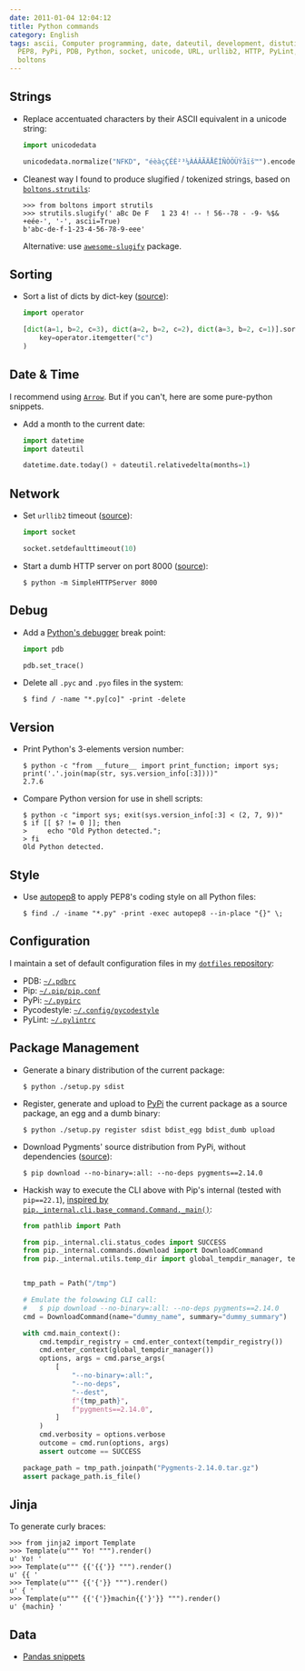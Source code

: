 ```yaml
---
date: 2011-01-04 12:04:12
title: Python commands
category: English
tags: ascii, Computer programming, date, dateutil, development, distutils, encoding,
  PEP8, PyPi, PDB, Python, socket, unicode, URL, urllib2, HTTP, PyLint, Fabric, pip,
  boltons
---
```


## Strings

- Replace accentuated characters by their ASCII equivalent in a unicode string:

  ```python
  import unicodedata

  unicodedata.normalize("NFKD", "éèàçÇÉÈ²³¼ÀÁÂÃÄÅËÍÑÒÖÜÝåïš™").encode("ascii", "ignore")
  ```

- Cleanest way I found to produce slugified / tokenized strings, based on [`boltons.strutils`](https://boltons.readthedocs.io/en/latest/strutils.html#boltons.strutils.slugify):

  ```pycon
  >>> from boltons import strutils
  >>> strutils.slugify(' aBc De F   1 23 4! -- ! 56--78 - -9- %$& +eée-', '-', ascii=True)
  b'abc-de-f-1-23-4-56-78-9-eee'
  ```

  Alternative: use [`awesome-slugify`](https://pypi.python.org/pypi/awesome-slugify) package.

## Sorting

- Sort a list of dicts by dict-key ([source](https://code.pui.ch/2007/07/23/python-sort-a-list-of-dicts-by-dict-key/)):

  ```python
  import operator

  [dict(a=1, b=2, c=3), dict(a=2, b=2, c=2), dict(a=3, b=2, c=1)].sort(
      key=operator.itemgetter("c")
  )
  ```

## Date & Time

I recommend using [`Arrow`](https://crsmithdev.com/arrow/). But if you can't, here are some pure-python snippets.

- Add a month to the current date:

  ```python
  import datetime
  import dateutil

  datetime.date.today() + dateutil.relativedelta(months=1)
  ```

## Network

- Set `urllib2` timeout ([source](https://www.voidspace.org.uk/python/articles/urllib2.shtml)):

  ```python
  import socket

  socket.setdefaulttimeout(10)
  ```

- Start a dumb HTTP server on port 8000 ([source](https://news.ycombinator.com/item?id=2042008)):

  ```shell-session
  $ python -m SimpleHTTPServer 8000
  ```

## Debug

- Add a [Python's debugger](https://docs.python.org/library/pdb.html) break point:

  ```python
  import pdb

  pdb.set_trace()
  ```

- Delete all `.pyc` and `.pyo` files in the system:

  ```shell-session
  $ find / -name "*.py[co]" -print -delete
  ```

## Version

- Print Python's 3-elements version number:

  ```shell-session
  $ python -c "from __future__ import print_function; import sys; print('.'.join(map(str, sys.version_info[:3])))"
  2.7.6
  ```

- Compare Python version for use in shell scripts:

  ```shell-session
  $ python -c "import sys; exit(sys.version_info[:3] < (2, 7, 9))"
  $ if [[ $? != 0 ]]; then
  >     echo "Old Python detected.";
  > fi
  Old Python detected.
  ```

## Style

- Use [autopep8](https://pypi.python.org/pypi/autopep8/) to apply PEP8's coding style on all Python files:

  ```shell-session
  $ find ./ -iname "*.py" -print -exec autopep8 --in-place "{}" \;
  ```

## Configuration

I maintain a set of default configuration files in my [`dotfiles` repository](https://github.com/kdeldycke/dotfiles):

- PDB: [`~/.pdbrc`](https://github.com/kdeldycke/dotfiles/blob/main/dotfiles/.pdbrc)
- Pip: [`~/.pip/pip.conf`](https://github.com/kdeldycke/dotfiles/blob/main/dotfiles/.pip/pip.conf)
- PyPi: [`~/.pypirc`](https://github.com/kdeldycke/dotfiles/blob/main/dotfiles/.pypirc)
- Pycodestyle: [`~/.config/pycodestyle`](https://github.com/kdeldycke/dotfiles/blob/main/dotfiles/.config/pycodestyle)
- PyLint: [`~/.pylintrc`](https://github.com/kdeldycke/dotfiles/blob/main/dotfiles/.pylintrc)

## Package Management

- Generate a binary distribution of the current package:

  ```shell-session
  $ python ./setup.py sdist
  ```

- Register, generate and upload to [PyPi](https://pypi.python.org) the current package as a source package, an egg and a dumb binary:

  ```shell-session
  $ python ./setup.py register sdist bdist_egg bdist_dumb upload
  ```

- Download Pygments' source distribution from PyPi, without dependencies ([source](https://stackoverflow.com/a/56773693)):

  ```shell-session
  $ pip download --no-binary=:all: --no-deps pygments==2.14.0
  ```

- Hackish way to execute the CLI above with Pip's internal (tested with `pip==22.1`), [inspired by `pip._internal.cli.base_command.Command._main()`](https://github.com/pypa/pip/blob/ba38c33/src/pip/_internal/cli/base_command.py#L105-L114):

  ```python
  from pathlib import Path

  from pip._internal.cli.status_codes import SUCCESS
  from pip._internal.commands.download import DownloadCommand
  from pip._internal.utils.temp_dir import global_tempdir_manager, tempdir_registry


  tmp_path = Path("/tmp")

  # Emulate the folowwing CLI call:
  #   $ pip download --no-binary=:all: --no-deps pygments==2.14.0
  cmd = DownloadCommand(name="dummy_name", summary="dummy_summary")

  with cmd.main_context():
      cmd.tempdir_registry = cmd.enter_context(tempdir_registry())
      cmd.enter_context(global_tempdir_manager())
      options, args = cmd.parse_args(
          [
              "--no-binary=:all:",
              "--no-deps",
              "--dest",
              f"{tmp_path}",
              f"pygments==2.14.0",
          ]
      )
      cmd.verbosity = options.verbose
      outcome = cmd.run(options, args)
      assert outcome == SUCCESS

  package_path = tmp_path.joinpath("Pygments-2.14.0.tar.gz")
  assert package_path.is_file()
  ```

## Jinja

To generate curly braces:

```pycon
>>> from jinja2 import Template
>>> Template(u""" Yo! """).render()
u' Yo! '
>>> Template(u""" {{'{{'}} """).render()
u' {{ '
>>> Template(u""" {{'{'}} """).render()
u' { '
>>> Template(u""" {{'{'}}machin{{'}'}} """).render()
u' {machin} '
```

## Data

- [Pandas snippets](https://kevin.deldycke.com/2015/11/pandas-snippets/)
